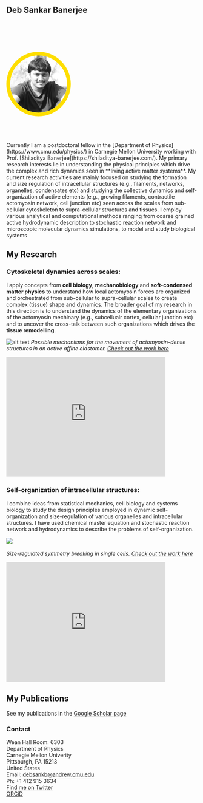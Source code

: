 ## Deb Sankar Banerjee
<body>
<!--First section-->
  <div style="background-image: url('background.jpg'); 
  background-size: cover; height:220px; padding-top:80px;">
  <img src="deb_400x400.jpg" style="height:150px; border-radius: 50%; border: 10px solid #FEDE00;" alt="This is me.">
  </div>
</body>
<br/>
Currently I am a postdoctoral fellow in the [Department of Physics](https://www.cmu.edu/physics/) in Carnegie Mellon University working with Prof. [Shiladitya Banerjee](https://shiladitya-banerjee.com/). My primary research interests lie in understanding the physical principles which drive the complex and rich dynamics seen in **living active matter systems**. My current research activities are mainly focused on studying the formation and size regulation of intracellular structures (e.g., filaments, networks, organelles, condensates etc) and studying the collective dynamics and self-organization of active elements (e.g., growing filaments, contractile actomyosin network, cell junction etc) seen across the scales from sub-cellular cytoskeleton to supra-cellular structures and tissues. I employ various analytical and computational methods ranging from coarse grained active hydrodynamic description to stochastic reaction network and microscopic molecular dynamics simulations, to model and
study biological systems

## My Research

### Cytoskeletal dynamics across scales:
I apply concepts from **cell biology**, **mechanobiology** and **soft-condensed matter physics** to understand how local actomyosin forces are organized and orchestrated from sub-cellular to supra-cellular scales to create complex (tissue) shape and dynamics. The broader goal of my research in this direction is to understand the dynamics of the elementary organizations of the actomyosin mechinary (e.g., subcellualr cortex, cellular junction etc) and to uncover the cross-talk between such organizations which drives the **tissue remodelling**.

![alt text](https://media.springernature.com/full/springer-static/image/art%3A10.1038%2Fs41467-017-01130-1/MediaObjects/41467_2017_1130_Fig6_HTML.jpg?as=webp)
*Possible mechanisms for the movement of actomyosin-dense structures in an active affine elastomer. [Check out the work here](https://www.nature.com/articles/s41467-017-01130-1)*

<iframe width="420" height="315" src="https://www.youtube.com/embed/3S5A1Zv2W1c" frameborder="0" allowfullscreen></iframe>

### Self-organization of intracellular structures:
I combine ideas from statistical mechanics, cell biology and systems biology to study the design principles employed in dynamic self-organization and size-regulation of various organelles and intracellular structures. I have used chemical master equation and stochastic reaction network and hydrodynamics to describe the problems of self-organization.

<img src="https://www.mdpi.com/cells/cells-09-01646/article_deploy/html/images/cells-09-01646-g003.png" >  

*Size-regulated symmetry breaking in single cells. [Check out the work here](https://www.mdpi.com/2073-4409/9/7/1646)*

<iframe width="420" height="315" src="https://youtube.com/embed/oCbDRSGyCu4" frameborder="0" allowfullscreen></iframe>

## My Publications

See my publications in the [Google Scholar page](https://scholar.google.com/citations?user=jW_aHa8AAAAJ&hl=en)

### Contact
 Wean Hall Room: 6303\
 Department of Physics\
 Carnegie Mellon Univerity\
 Pittsburgh, PA 15213\
 United States\
 Email: debsankb@andrew.cmu.edu\
 Ph: +1 412 915 3634\
 [Find me on Twitter](https://twitter.com/DebSBanerjee1)\
 [ORCiD](https://orcid.org/0000-0003-4452-7982)



<!-- Make this page using info from this page [quickstart](https://docs.github.com/en/pages/quickstart)

### Markdown

Markdown is a lightweight and easy-to-use syntax for styling your writing. It includes conventions for

```markdown
Syntax highlighted code block

# Header 1
## Header 2
### Header 3

- Bulleted
- List

1. Numbered
2. List

**Bold** and _Italic_ and `Code` text

[Link](url) and ![Image](src)
```

For more details see [Basic writing and formatting syntax](https://docs.github.com/en/github/writing-on-github/getting-started-with-writing-and-formatting-on-github/basic-writing-and-formatting-syntax).

### Jekyll Themes

Your Pages site will use the layout and styles from the Jekyll theme you have selected in your [repository settings](https://github.com/DebsankarBanerjee/DebsankarBanerjee.github.io/settings/pages). The name of this theme is saved in the Jekyll `_config.yml` configuration file.

### Support or Contact

Having trouble with Pages? Check out our [documentation](https://docs.github.com/categories/github-pages-basics/) or [contact support](https://support.github.com/contact) and we’ll help you sort it out. -->
